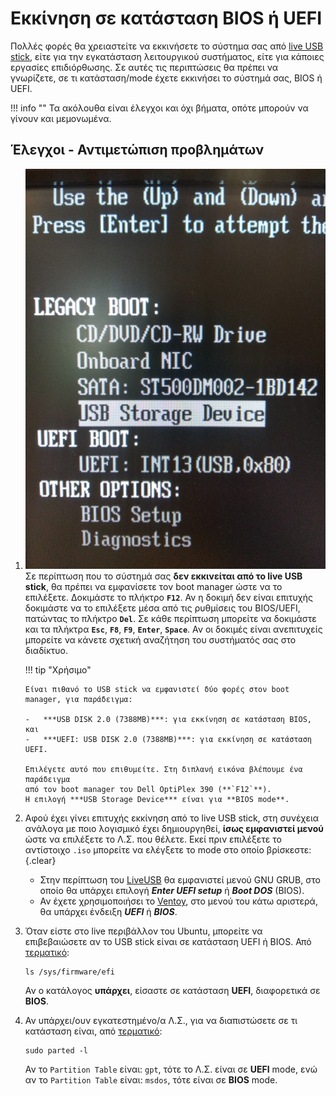 # Εκκίνηση σε κατάσταση BIOS ή UEFI

Πολλές φορές θα χρειαστείτε να εκκινήσετε το σύστημα σας από [live USB
stick](../../ubuntu/liveusb/), είτε για την εγκατάσταση λειτουργικού
συστήματος, είτε για κάποιες εργασίες επιδιόρθωσης. Σε αυτές τις περιπτώσεις θα
πρέπει να γνωρίζετε, σε τι κατάσταση/mode έχετε εκκινήσει το σύστημά σας, BIOS
ή UEFI.

!!! info ""
    Τα ακόλουθα είναι έλεγχοι και όχι βήματα, οπότε μπορούν να γίνουν και
    μεμονωμένα.

## Έλεγχοι - Αντιμετώπιση προβλημάτων

1.  [![](Dell_OptiPlex_390_BIOS.jpg)](Dell_OptiPlex_390_BIOS.jpg)
    Σε περίπτωση που το σύστημά σας **δεν εκκινείται από το live USB stick**,
    θα πρέπει να εμφανίσετε τον boot manager ώστε να το επιλέξετε. Δοκιμάστε το
    πλήκτρο **`F12`**. Αν η δοκιμή δεν είναι επιτυχής δοκιμάστε να το επιλέξετε
    μέσα από τις ρυθμίσεις του BIOS/UEFI, πατώντας το πλήκτρο **`Del`**. Σε
    κάθε περίπτωση μπορείτε να δοκιμάστε και τα πλήκτρα **`Esc`**, **`F8`**,
    **`F9`**, **`Enter`**, **`Space`**. Αν οι δοκιμές είναι ανεπιτυχείς
    μπορείτε να κάνετε σχετική αναζήτηση του συστήματός σας στο διαδίκτυο.

    !!! tip "Χρήσιμο"

        Είναι πιθανό το USB stick να εμφανιστεί δύο φορές στον boot
        manager, για παράδειγμα:

        -   ***USB DISK 2.0 (7388MB)***: για εκκίνηση σε κατάσταση BIOS, και
        -   ***UEFI: USB DISK 2.0 (7388MB)***: για εκκίνηση σε κατάσταση UEFI.

        Επιλέγετε αυτό που επιθυμείτε. Στη διπλανή εικόνα βλέπουμε ένα παράδειγμα
        από τον boot manager του Dell OptiPlex 390 (**`F12`**).
        Η επιλογή ***USB Storage Device*** είναι για **BIOS mode**.

2.  Αφού έχει γίνει επιτυχής εκκίνηση από το live USB stick, στη συνέχεια
    ανάλογα με ποιο λογισμικό έχει δημιουργηθεί, **ίσως εμφανιστεί μενού** ώστε
    να επιλέξετε το Λ.Σ. που θέλετε. Εκεί πριν επιλέξετε το αντίστοιχο `.iso`
    μπορείτε να ελέγξετε το mode στο οποίο βρίσκεστε:
    {.clear}

    -   Στην περίπτωση του [LiveUSB](../../ubuntu/liveusb.md#liveusb) θα
        εμφανιστεί μενού GNU GRUB, στο οποίο θα υπάρχει επιλογή ***Enter UEFI
        setup*** ή ***Boot DOS*** (BIOS).
    -   Αν έχετε χρησιμοποιήσει το [Ventoy](../../ubuntu/liveusb.md#ventoy),
        στο μενού του κάτω αριστερά, θα υπάρχει ένδειξη ***UEFI*** ή
        ***BIOS***.

3.  Όταν είστε στο live περιβάλλον του Ubuntu, μπορείτε να επιβεβαιώσετε αν το
    USB stick είναι σε κατάσταση UEFI ή BIOS. Από
    [τερματικό](../../glossary#terminal):
    ```shell
    ls /sys/firmware/efi
    ```
    Αν ο κατάλογος **υπάρχει**, είσαστε σε κατάσταση **UEFI**, διαφορετικά σε
    **BIOS**.

4.  Αν υπάρχει/ουν εγκατεστημένο/α Λ.Σ., για να διαπιστώσετε σε τι κατάσταση
    είναι, από [τερματικό](../../glossary#terminal):
    ```shell
    sudo parted -l
    ```
    Αν το `Partition Table` είναι: `gpt`, τότε το Λ.Σ. είναι σε **UEFI** mode,
    ενώ αν το `Partition Table` είναι: `msdos`, τότε είναι σε **BIOS** mode.
